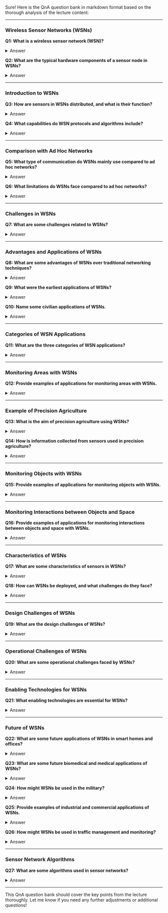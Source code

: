 Sure! Here is the QnA question bank in markdown format based on the thorough analysis of the lecture content:

---

### Wireless Sensor Networks (WSNs)

**Q1: What is a wireless sensor network (WSN)?**
<details>
<summary>Answer</summary>
A sensor network is a wireless network consisting of thousands of very small nodes called sensors.
</details>

**Q2: What are the typical hardware components of a sensor node in WSNs?**
<details>
<summary>Answer</summary>
- Sensing unit: Senses environmental parameters.
- Microcontroller: Performs local data processing.
- Wireless communication unit: Allows nodes to communicate with each other.
- Power unit or battery: Empowers all components of the sensor node.
</details>

---

### Introduction to WSNs

**Q3: How are sensors in WSNs distributed, and what is their function?**
<details>
<summary>Answer</summary>
Sensors are distributed in an ad hoc manner. They work together to sense physical phenomena, process the information, and achieve relevant results.
</details>

**Q4: What capabilities do WSN protocols and algorithms include?**
<details>
<summary>Answer</summary>
Self-organizing capabilities.
</details>

---

### Comparison with Ad Hoc Networks

**Q5: What type of communication do WSNs mainly use compared to ad hoc networks?**
<details>
<summary>Answer</summary>
WSNs mainly use broadcast communication, while ad hoc networks use point-to-point communication.
</details>

**Q6: What limitations do WSNs face compared to ad hoc networks?**
<details>
<summary>Answer</summary>
WSNs are limited by sensors' limited power, energy, and computational capability. Sensor nodes may not have a global ID due to overhead and the large number of sensors.
</details>

---

### Challenges in WSNs

**Q7: What are some challenges related to WSNs?**
<details>
<summary>Answer</summary>
- Limited resources of sensor nodes.
- Networking challenges, such as routing and multihop communication with limited bandwidth.
- Topology changes due to a large number of sensors.
- Environmental challenges and application requirements.
</details>

---

### Advantages and Applications of WSNs

**Q8: What are some advantages of WSNs over traditional networking techniques?**
<details>
<summary>Answer</summary>
WSNs have advantages in infrastructure protection, security surveillance, health care, environment monitoring, food safety, intelligent transportation, and smart energy.
</details>

**Q9: What were the earliest applications of WSNs?**
<details>
<summary>Answer</summary>
Military applications for surveillance and control.
</details>

**Q10: Name some civilian applications of WSNs.**
<details>
<summary>Answer</summary>
- Habitat monitoring
- Forest fire detection
- Air pollution monitoring
- Underground seismological and volcano monitoring
- Body sensor networks
- Various medical applications
- Integration into smart systems like smart cities for structural health monitoring and traffic detection
</details>

---

### Categories of WSN Applications

**Q11: What are the three categories of WSN applications?**
<details>
<summary>Answer</summary>
- Monitoring of objects.
- Monitoring of an area.
- Monitoring of both area and objects.
</details>

---

### Monitoring Areas with WSNs

**Q12: Provide examples of applications for monitoring areas with WSNs.**
<details>
<summary>Answer</summary>
- Environmental and habitat monitoring.
- Precision agriculture.
- Indoor climate control.
- Military surveillance.
- Treaty verification.
- Intelligent alarms.
</details>

---

### Example of Precision Agriculture

**Q13: What is the aim of precision agriculture using WSNs?**
<details>
<summary>Answer</summary>
To make cultural operations more efficient while reducing environmental impact.
</details>

**Q14: How is information collected from sensors used in precision agriculture?**
<details>
<summary>Answer</summary>
It is used to evaluate optimum sowing density, estimate fertilizers and other input needs, and more accurately predict crop yields.
</details>

---

### Monitoring Objects with WSNs

**Q15: Provide examples of applications for monitoring objects with WSNs.**
<details>
<summary>Answer</summary>
- Structural monitoring.
- Eco-physiology.
- Condition-based maintenance.
- Medical diagnostics.
- Urban terrain mapping.
</details>

---

### Monitoring Interactions between Objects and Space

**Q16: Provide examples of applications for monitoring interactions between objects and space with WSNs.**
<details>
<summary>Answer</summary>
- Wildlife habitats.
- Disaster management.
- Emergency response.
- Ubiquitous computing.
- Asset tracking.
- Health care.
- Manufacturing process flows.
</details>

---

### Characteristics of WSNs

**Q17: What are some characteristics of sensors in WSNs?**
<details>
<summary>Answer</summary>
- Low power.
- Limited memory.
- Energy constrained due to their small size.
</details>

**Q18: How can WSNs be deployed, and what challenges do they face?**
<details>
<summary>Answer</summary>
They can be deployed in extreme environmental conditions and may be prone to enemy attacks. They need to be self-organized, self-healing, and can face constant reconfiguration.
</details>

---

### Design Challenges of WSNs

**Q19: What are the design challenges of WSNs?**
<details>
<summary>Answer</summary>
- Heterogeneity: Devices of various types need to collaborate.
- Distributed processing: Centralized algorithms need to function with distributed processing.
- Low bandwidth communication: Efficient data transfer between sensors.
- Large scale coordination: Sensors need to coordinate to produce required results.
- Utilization of sensors: Maximize performance and minimize energy usage.
- Real-time computation: Quick computation as new data is generated.
</details>

---

### Operational Challenges of WSNs

**Q20: What are some operational challenges faced by WSNs?**
<details>
<summary>Answer</summary>
- Energy efficiency.
- Limited storage and computation.
- Low bandwidth and high error rates.
- Common errors.
- Noisy measurements.
- Node failures.
- Scalability to large numbers of sensor nodes.
- Survivability in harsh environments.
- Time- and space-intensive experiments.
</details>

---

### Enabling Technologies for WSNs

**Q21: What enabling technologies are essential for WSNs?**
<details>
<summary>Answer</summary>
- Embedded, networked sensing.
- Control systems with small form factor, untethered nodes.
- Collaborative sensing action.
- Tightly coupled to the physical world.
- Numerous distributed devices to monitor and interact with the physical world.
- Network devices to coordinate and perform higher-level tasks.
- Spatially and temporally dense in situ sensing and actuation.
</details>

---

### Future of WSNs

**Q22: What are some future applications of WSNs in smart homes and offices?**
<details>
<summary>Answer</summary>
- Sensors controlling electrical devices.
- Better lighting and heating in offices.
- Extensive use of sensors in buildings like the Pentagon.
</details>

**Q23: What are some future biomedical and medical applications of WSNs?**
<details>
<summary>Answer</summary>
- Health monitors (glucose, heart rate, cancer detection).
- Chronic disease management.
- Artificial retina and cochlear implants.
- Hospital sensors for monitoring vital signs and recording anomalies.
</details>

**Q24: How might WSNs be used in the military?**
<details>
<summary>Answer</summary>
Remote deployment of sensors for tactical monitoring of enemy troop movements.
</details>

**Q25: Provide examples of industrial and commercial applications of WSNs.**
<details>
<summary>Answer</summary>
- Agricultural crop conditions.
- Inventory tracking.
- In-process parts tracking.
- Automated problem reporting.
- Theft deterrent and customer tracing.
- Plant equipment maintenance monitoring.
</details>

**Q26: How might WSNs be used in traffic management and monitoring?**
<details>
<summary>Answer</summary>
- Future cars handling accidents and thefts.
- Sensors embedded in roads to monitor traffic flows and provide real-time route updates.
</details>

---

### Sensor Network Algorithms

**Q27: What are some algorithms used in sensor networks?**
<details>
<summary>Answer</summary>
- Directed diffusion (data-centric routing).
- Sensor network query processing.
- Distributed data aggregation.
- Localization in sensor networks.
- Multi-object tracking/pursuer-evader.
- Security.
</details>

---

This QnA question bank should cover the key points from the lecture thoroughly. Let me know if you need any further adjustments or additional questions!
